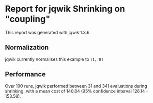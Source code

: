 # Report for jqwik Shrinking on "coupling"

This report was generated with jqwik 1.3.6

## Normalization

jqwik currently normalises this example to ``[1, 0]``

## Performance

Over 100 runs, jqwik performed between 31 and 341 evaluations during shrinking,
with a mean cost of 140.04 (95% confidence interval 126.14 - 153.58).
